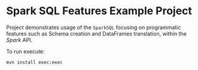 # Spark SQL Features Example Project

Project demonstrates usage of the `SparkSQL` focusing on programmatic features such as Schema creation and DataFrames translation, within the *Spark* API.

To run execute:

`mvn install exec:exec`
